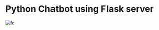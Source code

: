 # Python Chatbot using Flask server

![fc](https://github.com/user-attachments/assets/ec20f7fd-8c91-42a1-be5b-534b37f30993)
